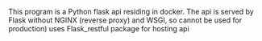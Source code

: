 This program is a Python flask api residing in docker.
The api is served by Flask without NGINX (reverse proxy) and WSGI, so cannot be used for production)
uses Flask_restful package for hosting api
